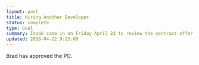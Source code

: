 ```yaml
---
layout: post
title: Hiring Another Developer
status: complete
type: Goal
summary: Isaak came in on Friday April 22 to review the contract offer with Bridget.
updated: 2016-04-22 9:25:00
---
```


Brad has approved the PO.
